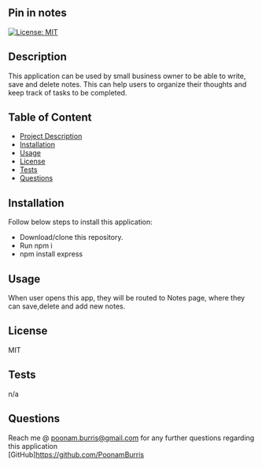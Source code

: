 ## Pin in notes
[![License: MIT](https://img.shields.io/badge/License-MIT-yellow.svg)](https://opensource.org/licenses/MIT)

## Description
  This application can be used by small business owner to be able to write, save and delete notes. This can help users to organize their thoughts and keep track of tasks to be completed.
  
  ## Table of Content
  - [Project Description](#Description)
  - [Installation](#Installation)
  - [Usage](#Usage)
  - [License](#License)
  - [Tests](#Tests)
  - [Questions](#Questions)
  
  ## Installation
  Follow below steps to install this application:
  - Download/clone this repository.
  - Run npm i 
  - npm install express
    
  ## Usage
  When user opens this app, they will be routed to Notes page, where they can save,delete and add new notes.
  
  ## License
  MIT
  
  ## Tests
  n/a

  ## Questions
  Reach me @ poonam.burris@gmail.com for any further questions regarding this application
  <br>
  [GitHub]https://github.com/PoonamBurris
  